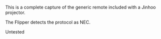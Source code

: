 This is a complete capture of the generic remote included with a Jinhoo projector.

The Flipper detects the protocol as NEC.

Untested

